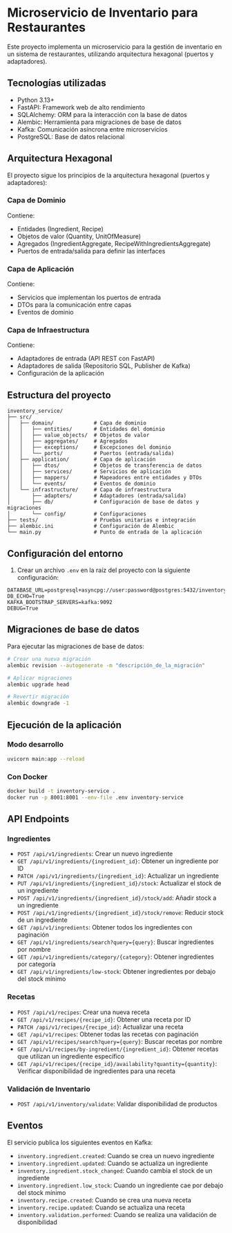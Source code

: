 # Microservicio de Inventario para Restaurantes

Este proyecto implementa un microservicio para la gestión de inventario en un sistema de restaurantes, utilizando arquitectura hexagonal (puertos y adaptadores).

## Tecnologías utilizadas

- Python 3.13+
- FastAPI: Framework web de alto rendimiento
- SQLAlchemy: ORM para la interacción con la base de datos
- Alembic: Herramienta para migraciones de base de datos
- Kafka: Comunicación asíncrona entre microservicios
- PostgreSQL: Base de datos relacional

## Arquitectura Hexagonal

El proyecto sigue los principios de la arquitectura hexagonal (puertos y adaptadores):

### Capa de Dominio 

Contiene:
- Entidades (Ingredient, Recipe)
- Objetos de valor (Quantity, UnitOfMeasure)
- Agregados (IngredientAggregate, RecipeWithIngredientsAggregate)
- Puertos de entrada/salida para definir las interfaces

### Capa de Aplicación

Contiene:
- Servicios que implementan los puertos de entrada
- DTOs para la comunicación entre capas
- Eventos de dominio

### Capa de Infraestructura

Contiene:
- Adaptadores de entrada (API REST con FastAPI)
- Adaptadores de salida (Repositorio SQL, Publisher de Kafka)
- Configuración de la aplicación

## Estructura del proyecto

```
inventory_service/
├── src/
│   ├── domain/             # Capa de dominio
│   │   ├── entities/       # Entidades del dominio
│   │   ├── value_objects/  # Objetos de valor
│   │   ├── aggregates/     # Agregados
│   │   ├── exceptions/     # Excepciones del dominio
│   │   └── ports/          # Puertos (entrada/salida)
│   ├── application/        # Capa de aplicación
│   │   ├── dtos/           # Objetos de transferencia de datos
│   │   ├── services/       # Servicios de aplicación
│   │   ├── mappers/        # Mapeadores entre entidades y DTOs
│   │   └── events/         # Eventos de dominio
│   └── infrastructure/     # Capa de infraestructura
│       ├── adapters/       # Adaptadores (entrada/salida)
│       ├── db/             # Configuración de base de datos y migraciones
│       └── config/         # Configuraciones
├── tests/                  # Pruebas unitarias e integración
├── alembic.ini             # Configuración de Alembic
└── main.py                 # Punto de entrada de la aplicación
```

## Configuración del entorno

1. Crear un archivo `.env` en la raíz del proyecto con la siguiente configuración:

```
DATABASE_URL=postgresql+asyncpg://user:password@postgres:5432/inventory_db
DB_ECHO=True
KAFKA_BOOTSTRAP_SERVERS=kafka:9092
DEBUG=True
```

## Migraciones de base de datos

Para ejecutar las migraciones de base de datos:

```bash
# Crear una nueva migración
alembic revision --autogenerate -m "descripción_de_la_migración"

# Aplicar migraciones
alembic upgrade head

# Revertir migración
alembic downgrade -1
```

## Ejecución de la aplicación

### Modo desarrollo

```bash
uvicorn main:app --reload
```

### Con Docker

```bash
docker build -t inventory-service .
docker run -p 8001:8001 --env-file .env inventory-service
```

## API Endpoints

### Ingredientes

- `POST /api/v1/ingredients`: Crear un nuevo ingrediente
- `GET /api/v1/ingredients/{ingredient_id}`: Obtener un ingrediente por ID
- `PATCH /api/v1/ingredients/{ingredient_id}`: Actualizar un ingrediente
- `PUT /api/v1/ingredients/{ingredient_id}/stock`: Actualizar el stock de un ingrediente
- `POST /api/v1/ingredients/{ingredient_id}/stock/add`: Añadir stock a un ingrediente
- `POST /api/v1/ingredients/{ingredient_id}/stock/remove`: Reducir stock de un ingrediente
- `GET /api/v1/ingredients`: Obtener todos los ingredientes con paginación
- `GET /api/v1/ingredients/search?query={query}`: Buscar ingredientes por nombre
- `GET /api/v1/ingredients/category/{category}`: Obtener ingredientes por categoría
- `GET /api/v1/ingredients/low-stock`: Obtener ingredientes por debajo del stock mínimo

### Recetas

- `POST /api/v1/recipes`: Crear una nueva receta
- `GET /api/v1/recipes/{recipe_id}`: Obtener una receta por ID
- `PATCH /api/v1/recipes/{recipe_id}`: Actualizar una receta
- `GET /api/v1/recipes`: Obtener todas las recetas con paginación
- `GET /api/v1/recipes/search?query={query}`: Buscar recetas por nombre
- `GET /api/v1/recipes/by-ingredient/{ingredient_id}`: Obtener recetas que utilizan un ingrediente específico
- `GET /api/v1/recipes/{recipe_id}/availability?quantity={quantity}`: Verificar disponibilidad de ingredientes para una receta

### Validación de Inventario

- `POST /api/v1/inventory/validate`: Validar disponibilidad de productos

## Eventos

El servicio publica los siguientes eventos en Kafka:

- `inventory.ingredient.created`: Cuando se crea un nuevo ingrediente
- `inventory.ingredient.updated`: Cuando se actualiza un ingrediente
- `inventory.ingredient.stock_changed`: Cuando cambia el stock de un ingrediente
- `inventory.ingredient.low_stock`: Cuando un ingrediente cae por debajo del stock mínimo
- `inventory.recipe.created`: Cuando se crea una nueva receta
- `inventory.recipe.updated`: Cuando se actualiza una receta
- `inventory.validation.performed`: Cuando se realiza una validación de disponibilidad